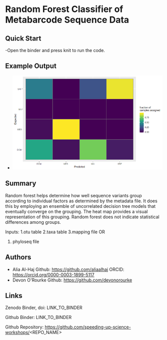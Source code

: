# Random Forest Classifier of Metabarcode Sequence Data

## Quick Start

  -Open the binder and press knit to run the code. 
  
## Example Output

   - ![](heatmap1.png)

## Summary
Random forest helps determine how well sequence variants group according to individual factors as determined by the metadata file. It     does this by employing an ensemble of uncorrelated decision tree models that eventually converge on the grouping. The heat map provides a visual representation of this grouping. Random forest does not indicate statistical differences among groups.

Inputs:
1.otu table
2.taxa table
3.mapping file
OR
1. phyloseq file

 
## Authors

 - Alia Al-Haj
        Github: https://github.com/aliaalhaj
        ORCID: https://orcid.org/0000-0003-1899-5117
 - Devon O'Rourke
        Github: https://github.com/devonorourke


## Links

Zenodo Binder, doi: LINK_TO_BINDER

Github Binder: LINK_TO_BINDER

Github Repository: https://github.com/speeding-up-science-workshops/<REPO_NAME>



